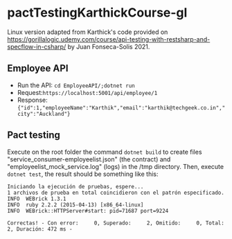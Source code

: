 # pactTestingKarthickCourse-gl
Linux version adapted from Karthick's code provided on https://gorillalogic.udemy.com/course/api-testing-with-restsharp-and-specflow-in-csharp/ by Juan Fonseca-Solis 2021.

## Employee API 
* Run the API: `cd EmployeeAPI/;dotnet run`
* Request:`https://localhost:5001/api/employee/1`
* Response: `{"id":1,"employeeName":"Karthik","email":"karthik@techgeek.co.in","city":"Auckland"}`

## Pact testing
Execute on the root folder the command `dotnet build` to create files "service_consumer-employeelist.json" (the contract) and "employeelist_mock_service.log" (logs) in the /tmp directory. Then, execute `dotnet test`, the result should be something like this:

```
Iniciando la ejecución de pruebas, espere...
1 archivos de prueba en total coincidieron con el patrón especificado.
INFO  WEBrick 1.3.1
INFO  ruby 2.2.2 (2015-04-13) [x86_64-linux]
INFO  WEBrick::HTTPServer#start: pid=71687 port=9224

Correctas! - Con error:     0, Superado:     2, Omitido:     0, Total:     2, Duración: 472 ms -
```
